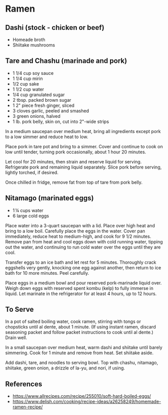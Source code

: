 # Ramen

## Dashi (stock - chicken or beef)

- Homeade broth
- Shiitake mushrooms

## Tare and Chashu (marinade and pork) 

 - 1 1/4 cup soy sauce
 - 1 1/4 cup mirin
 - 1/2 cup sake
 - 1 1/2 cup water
 - 1/4 cup granulated sugar
 - 2 tbsp. packed brown sugar
 - 1 2" piece fresh ginger, sliced
 - 3 cloves garlic, peeled and smashed
 - 3 green onions, halved
 - 1 lb. pork belly, skin on, cut into 2"-wide strips

In a medium saucepan over medium heat, bring all ingredients except pork to a low simmer and reduce heat to low.

Place pork in tare pot and bring to a simmer. Cover and continue to cook on low until tender, turning pork occasionally, about 1 hour 20 minutes.

Let cool for 20 minutes, then strain and reserve liquid for serving. Refrigerate pork and remaining liquid separately. Slice pork before serving, lightly torched, if desired.

Once chilled in fridge, remove fat from top of tare from pork belly.

## Nitamago (marinated eggs)

 - 1 ¼ cups water
 - 6 large cold eggs

Place water into a 3-quart saucepan with a lid. Place over high heat and bring to a low boil. Carefully place the eggs in the water. Cover pan immediately, reduce heat to medium-high, and cook for 9 1/2 minutes. Remove pan from heat and cool eggs down with cold running water, tipping out the water, and continuing to run cold water over the eggs until they are cool.

Transfer eggs to an ice bath and let rest for 5 minutes. Thoroughly crack eggshells very gently, knocking one egg against another, then return to ice bath for 10 more minutes. Peel carefully.

Place eggs in a medium bowl and pour reserved pork-marinade liquid over. Weigh down eggs with reserved spent kombu (kelp) to fully immerse in liquid. Let marinate in the refrigerator for at least 4 hours, up to 12 hours.

## To Serve

In a pot of salted boiling water, cook ramen, stirring with tongs or chopsticks until al dente, about 1 minute. (If using instant ramen, discard seasoning packet and follow packet instructions to cook until al dente.) Drain well.

In a small saucepan over medium heat, warm dashi and shiitake until barely simmering. Cook for 1 minute and remove from heat. Set shiitake aside.

Add dashi, tare, and noodles to serving bowl. Top with chashu, nitamago, shiitake, green onion, a drizzle of la-yu, and nori, if using.

## References

- https://www.allrecipes.com/recipe/255010/soft-hard-boiled-eggs/
- https://www.delish.com/cooking/recipe-ideas/a26258249/homemade-ramen-recipe/
